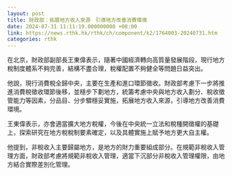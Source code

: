 ```yaml
---
layout: post
title: 財政部：拓展地方收入來源　引導地方改善消費環境
date: 2024-07-31 11:11:19.000000000 +08:00
link: https://news.rthk.hk/rthk/ch/component/k2/1764003-20240731.htm
categories: rthk
---
```


在北京，財政部副部長王東偉表示，隨著中國經濟轉向高質量發展階段，現行地方稅制度體系不夠完善，結構不盡合理，稅權配置不夠健全等問題日益突出。

他說，現行消費稅全歸中央，主要在生產和進口環節徵收。財政部考慮下一步將推進消費稅徵收環節後移，並穩步下劃地方，統籌考慮中央與地方收入劃分、稅收徵管能力等因素，分品目、分步驟穩妥實施，拓展地方收入來源，引導地方改善消費環境。

王東偉表示，亦會適當擴大地方稅權，今後在中央統一立法和稅種開徵權的基礎上，探索研究在地方稅稅制要素確定，以及具體實施上賦予地方更大自主權。

他提到，非稅收入主要歸屬地方，是地方的財力重要組成部分。在規範非稅收入管理方面，財政部考慮將規範非稅收入管理，適當下沉部分非稅收入管理權限，由地方結合實際差別化管理。
